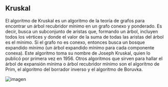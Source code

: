 ## Kruskal
El algoritmo de Kruskal es un algoritmo de la teoría de grafos para 
encontrar un árbol recubridor mínimo en un grafo conexo y ponderado. 
Es decir, busca un subconjunto de aristas que, formando un árbol, incluyen 
todos los vértices y donde el valor de la suma de todas las aristas del 
árbol es el mínimo. Si el grafo no es conexo, entonces busca un bosque 
expandido mínimo (un árbol expandido mínimo para cada componente conexa). 
Este algoritmo toma su nombre de Joseph Kruskal, quien lo publicó por 
primera vez en 1956. Otros algoritmos que sirven para hallar el árbol de 
expansión mínima o árbol recubridor mínimo son el algoritmo de Prim, el 
algoritmo del borrador inverso y el algoritmo de Boruvka. 

![imagen](https://user-images.githubusercontent.com/90929324/196329847-1234d775-8b46-4705-8ad9-56117a639ddc.png)


